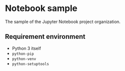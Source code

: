 Notebook sample
===============

The sample of the Jupyter Notebook project organization.

Requirement environment
-----------------------

- Python 3 itself
- `python-pip`
- `python-venv`
- `python-setuptools`
